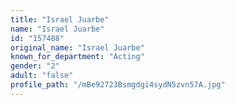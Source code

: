 ```yaml
---
title: "Israel Juarbe"
name: "Israel Juarbe"
id: "157488"
original_name: "Israel Juarbe"
known_for_department: "Acting"
gender: "2"
adult: "false"
profile_path: "/mBe92723Bsmgdgi4sydN5zvn57A.jpg"
---
```

